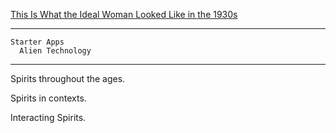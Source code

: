 <a href="http://time.com/3860561/ideal-woman-1930s/?iid=obinsite" target="_blank">This Is What the Ideal Woman Looked Like in the 1930s</a>

---

~~~
Starter Apps
  Alien Technology
~~~

---

Spirits throughout the ages.

Spirits in contexts.

Interacting Spirits.
